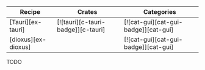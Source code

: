 | Recipe | Crates | Categories |
|--------|--------|------------|
| [Tauri][ex-tauri] | [![tauri][c-tauri-badge]][c-tauri] | [![cat-gui][cat-gui-badge]][cat-gui] |
| [dioxus][ex-dioxus] |  | [![cat-gui][cat-gui-badge]][cat-gui] |

<div class="hidden">
TODO
</div>

